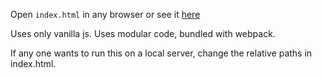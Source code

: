 Open `index.html` in any browser or see it [here](https://nrgwsth.github.io/movielister)

Uses only vanilla js.
Uses modular code, bundled with webpack.

If any one wants to run this on a local server, change the relative paths in index.html.